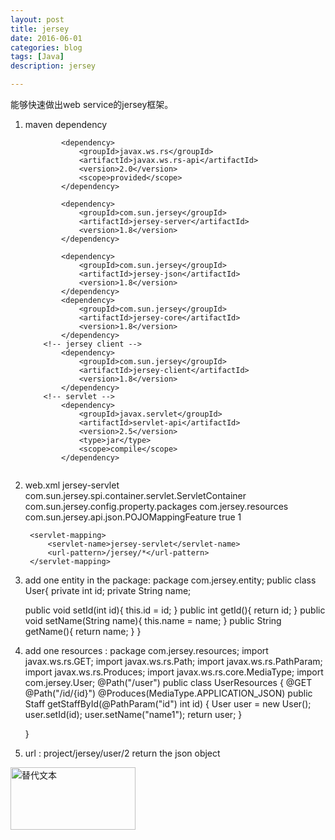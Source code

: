 ```yaml
---
layout: post
title: jersey
date: 2016-06-01
categories: blog
tags: [Java]
description: jersey

---
```



能够快速做出web service的jersey框架。

1. maven dependency 
	```	<!-- jersey -->
			<dependency>
				<groupId>javax.ws.rs</groupId>
				<artifactId>javax.ws.rs-api</artifactId>
				<version>2.0</version>
				<scope>provided</scope>
			</dependency>
	
			<dependency>
				<groupId>com.sun.jersey</groupId>
				<artifactId>jersey-server</artifactId>
				<version>1.8</version>
			</dependency>
	
			<dependency>
				<groupId>com.sun.jersey</groupId>
				<artifactId>jersey-json</artifactId>
				<version>1.8</version>
			</dependency>
			<dependency>
				<groupId>com.sun.jersey</groupId>
				<artifactId>jersey-core</artifactId>
				<version>1.8</version>
			</dependency>
		<!-- jersey client -->
			<dependency>
				<groupId>com.sun.jersey</groupId>
				<artifactId>jersey-client</artifactId>
				<version>1.8</version>
			</dependency>
		<!-- servlet -->
			<dependency>
				<groupId>javax.servlet</groupId>
				<artifactId>servlet-api</artifactId>
				<version>2.5</version>
				<type>jar</type>
				<scope>compile</scope>
			</dependency>
	```
	```
    
    ```
2. web.xml
		<servlet>
			<servlet-name>jersey-servlet</servlet-name>
			<servlet-class>com.sun.jersey.spi.container.servlet.ServletContainer</servlet-class>
			<init-param>
				<param-name>com.sun.jersey.config.property.packages</param-name>
				<param-value>com.jersey.resources</param-value>
			</init-param>
			<init-param>
				<param-name>com.sun.jersey.api.json.POJOMappingFeature</param-name>
				<param-value>true</param-value>
			</init-param>
			<load-on-startup>1</load-on-startup>
		</servlet>
	
		<servlet-mapping>
			<servlet-name>jersey-servlet</servlet-name>
			<url-pattern>/jersey/*</url-pattern>
		</servlet-mapping>
3. add one entity in the package:
	package com.jersey.entity;
	public class User{
		private int id;
		private String name;
		
	public void setId(int id){
			this.id = id;
		}
	public int getId(){
			return id;
		}
	public void setName(String name){
			this.name = name;
		}
	public String getName(){
			return name;
		}
	}


4. add one resources :
	package com.jersey.resources;
	import javax.ws.rs.GET;
	import javax.ws.rs.Path;
	import javax.ws.rs.PathParam;
	import javax.ws.rs.Produces;
	import javax.ws.rs.core.MediaType;
	import com.jersey.User;
	@Path("/user")
	public class UserResources {
		@GET
		@Path("/id/{id}")
		@Produces(MediaType.APPLICATION_JSON)
		public Staff getStaffById(@PathParam("id") int id) {
			User user = new User();
			user.setId(id);
			user.setName("name1");
			return user;
		}
	
	}
5. url : project/jersey/user/2
return the json object



<img src="/assets/image/test.png" alt="替代文本" title="标题文本" width="200" height = "100" />

